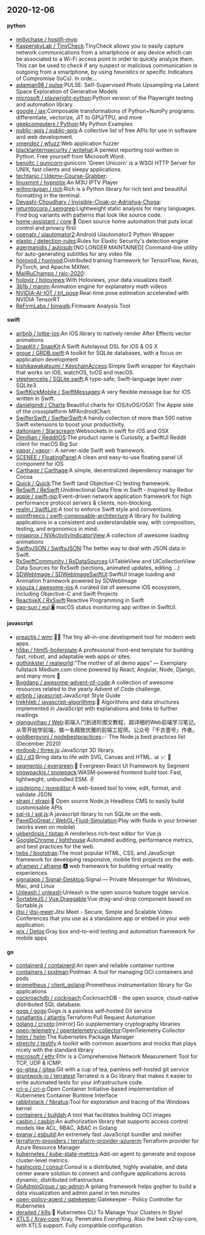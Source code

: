 ## 2020-12-06

#### python
* [reillychase / hostifi-mvp](https://github.com/reillychase/hostifi-mvp):
* [KasperskyLab / TinyCheck](https://github.com/KasperskyLab/TinyCheck):TinyCheck allows you to easily capture network communications from a smartphone or any device which can be associated to a Wi-Fi access point in order to quickly analyze them. This can be used to check if any suspect or malicious communication is outgoing from a smartphone, by using heuristics or specific Indicators of Compromise (IoCs). In orde…
* [adamian98 / pulse](https://github.com/adamian98/pulse):PULSE: Self-Supervised Photo Upsampling via Latent Space Exploration of Generative Models
* [microsoft / playwright-python](https://github.com/microsoft/playwright-python):Python version of the Playwright testing and automation library.
* [google / jax](https://github.com/google/jax):Composable transformations of Python+NumPy programs: differentiate, vectorize, JIT to GPU/TPU, and more
* [geekcomputers / Python](https://github.com/geekcomputers/Python):My Python Examples
* [public-apis / public-apis](https://github.com/public-apis/public-apis):A collective list of free APIs for use in software and web development.
* [xmendez / wfuzz](https://github.com/xmendez/wfuzz):Web application fuzzer
* [blacklanternsecurity / writehat](https://github.com/blacklanternsecurity/writehat):A pentest reporting tool written in Python. Free yourself from Microsoft Word.
* [benoitc / gunicorn](https://github.com/benoitc/gunicorn):gunicorn 'Green Unicorn' is a WSGI HTTP Server for UNIX, fast clients and sleepy applications.
* [techtanic / Udemy-Course-Grabber](https://github.com/techtanic/Udemy-Course-Grabber):
* [linuxmint / hypnotix](https://github.com/linuxmint/hypnotix):An M3U IPTV Player
* [willmcgugan / rich](https://github.com/willmcgugan/rich):Rich is a Python library for rich text and beautiful formatting in the terminal.
* [Devashi-Choudhary / Invisible-Cloak-or-Adrishya-Choga](https://github.com/Devashi-Choudhary/Invisible-Cloak-or-Adrishya-Choga):
* [returntocorp / semgrep](https://github.com/returntocorp/semgrep):Lightweight static analysis for many languages. Find bug variants with patterns that look like source code.
* [home-assistant / core](https://github.com/home-assistant/core):🏡
Open source home automation that puts local control and privacy first
* [openatx / uiautomator2](https://github.com/openatx/uiautomator2):Android Uiautomator2 Python Wrapper
* [elastic / detection-rules](https://github.com/elastic/detection-rules):Rules for Elastic Security's detection engine
* [agermanidis / autosub](https://github.com/agermanidis/autosub):[NO LONGER MAINTAINED] Command-line utility for auto-generating subtitles for any video file
* [horovod / horovod](https://github.com/horovod/horovod):Distributed training framework for TensorFlow, Keras, PyTorch, and Apache MXNet.
* [MailRuChamps / raic-2020](https://github.com/MailRuChamps/raic-2020):
* [holoviz / holoviews](https://github.com/holoviz/holoviews):With Holoviews, your data visualizes itself.
* [3b1b / manim](https://github.com/3b1b/manim):Animation engine for explanatory math videos
* [NVIDIA-AI-IOT / trt_pose](https://github.com/NVIDIA-AI-IOT/trt_pose):Real-time pose estimation accelerated with NVIDIA TensorRT
* [ReFirmLabs / binwalk](https://github.com/ReFirmLabs/binwalk):Firmware Analysis Tool

#### swift
* [airbnb / lottie-ios](https://github.com/airbnb/lottie-ios):An iOS library to natively render After Effects vector animations
* [SnapKit / SnapKit](https://github.com/SnapKit/SnapKit):A Swift Autolayout DSL for iOS & OS X
* [groue / GRDB.swift](https://github.com/groue/GRDB.swift):A toolkit for SQLite databases, with a focus on application development
* [kishikawakatsumi / KeychainAccess](https://github.com/kishikawakatsumi/KeychainAccess):Simple Swift wrapper for Keychain that works on iOS, watchOS, tvOS and macOS.
* [stephencelis / SQLite.swift](https://github.com/stephencelis/SQLite.swift):A type-safe, Swift-language layer over SQLite3.
* [SwiftKickMobile / SwiftMessages](https://github.com/SwiftKickMobile/SwiftMessages):A very flexible message bar for iOS written in Swift.
* [danielgindi / Charts](https://github.com/danielgindi/Charts):Beautiful charts for iOS/tvOS/OSX! The Apple side of the crossplatform MPAndroidChart.
* [SwifterSwift / SwifterSwift](https://github.com/SwifterSwift/SwifterSwift):A handy collection of more than 500 native Swift extensions to boost your productivity.
* [daltoniam / Starscream](https://github.com/daltoniam/Starscream):Websockets in swift for iOS and OSX
* [Dimillian / RedditOS](https://github.com/Dimillian/RedditOS):The product name is Curiosity, a SwiftUI Reddit client for macOS Big Sur
* [vapor / vapor](https://github.com/vapor/vapor):💧
A server-side Swift web framework.
* [SCENEE / FloatingPanel](https://github.com/SCENEE/FloatingPanel):A clean and easy-to-use floating panel UI component for iOS
* [Carthage / Carthage](https://github.com/Carthage/Carthage):A simple, decentralized dependency manager for Cocoa
* [Quick / Quick](https://github.com/Quick/Quick):The Swift (and Objective-C) testing framework.
* [ReSwift / ReSwift](https://github.com/ReSwift/ReSwift):Unidirectional Data Flow in Swift - Inspired by Redux
* [apple / swift-nio](https://github.com/apple/swift-nio):Event-driven network application framework for high performance protocol servers & clients, non-blocking.
* [realm / SwiftLint](https://github.com/realm/SwiftLint):A tool to enforce Swift style and conventions.
* [pointfreeco / swift-composable-architecture](https://github.com/pointfreeco/swift-composable-architecture):A library for building applications in a consistent and understandable way, with composition, testing, and ergonomics in mind.
* [ninjaprox / NVActivityIndicatorView](https://github.com/ninjaprox/NVActivityIndicatorView):A collection of awesome loading animations
* [SwiftyJSON / SwiftyJSON](https://github.com/SwiftyJSON/SwiftyJSON):The better way to deal with JSON data in Swift.
* [RxSwiftCommunity / RxDataSources](https://github.com/RxSwiftCommunity/RxDataSources):UITableView and UICollectionView Data Sources for RxSwift (sections, animated updates, editing ...)
* [SDWebImage / SDWebImageSwiftUI](https://github.com/SDWebImage/SDWebImageSwiftUI):SwiftUI Image loading and Animation framework powered by SDWebImage
* [vsouza / awesome-ios](https://github.com/vsouza/awesome-ios):A curated list of awesome iOS ecosystem, including Objective-C and Swift Projects
* [ReactiveX / RxSwift](https://github.com/ReactiveX/RxSwift):Reactive Programming in Swift
* [gao-sun / eul](https://github.com/gao-sun/eul):🖥️
macOS status monitoring app written in SwiftUI.

#### javascript
* [preactjs / wmr](https://github.com/preactjs/wmr):👩‍🚀
The tiny all-in-one development tool for modern web apps.
* [h5bp / html5-boilerplate](https://github.com/h5bp/html5-boilerplate):A professional front-end template for building fast, robust, and adaptable web apps or sites.
* [gothinkster / realworld](https://github.com/gothinkster/realworld):"The mother of all demo apps" — Exemplary fullstack Medium.com clone powered by React, Angular, Node, Django, and many more
🏅
* [Bogdanp / awesome-advent-of-code](https://github.com/Bogdanp/awesome-advent-of-code):A collection of awesome resources related to the yearly Advent of Code challenge.
* [airbnb / javascript](https://github.com/airbnb/javascript):JavaScript Style Guide
* [trekhleb / javascript-algorithms](https://github.com/trekhleb/javascript-algorithms):📝
Algorithms and data structures implemented in JavaScript with explanations and links to further readings
* [qianguyihao / Web](https://github.com/qianguyihao/Web):前端入门到进阶图文教程，超详细的Web前端学习笔记。从零开始学前端，做一名精致优雅的前端工程师。公众号「千古壹号」作者。
* [goldbergyoni / nodebestpractices](https://github.com/goldbergyoni/nodebestpractices):✅
The Node.js best practices list (December 2020)
* [mrdoob / three.js](https://github.com/mrdoob/three.js):JavaScript 3D library.
* [d3 / d3](https://github.com/d3/d3):Bring data to life with SVG, Canvas and HTML.
📊
📈
🎉
* [segmentio / evergreen](https://github.com/segmentio/evergreen):🌲
Evergreen React UI Framework by Segment
* [snowpackjs / snowpack](https://github.com/snowpackjs/snowpack):WASM-powered frontend build tool. Fast, lightweight, unbundled ESM.
✌️
* [josdejong / jsoneditor](https://github.com/josdejong/jsoneditor):A web-based tool to view, edit, format, and validate JSON
* [strapi / strapi](https://github.com/strapi/strapi):🚀
Open source Node.js Headless CMS to easily build customisable APIs
* [sql-js / sql.js](https://github.com/sql-js/sql.js):A javascript library to run SQLite on the web.
* [PavelDoGreat / WebGL-Fluid-Simulation](https://github.com/PavelDoGreat/WebGL-Fluid-Simulation):Play with fluids in your browser (works even on mobile)
* [ueberdosis / tiptap](https://github.com/ueberdosis/tiptap):A renderless rich-text editor for Vue.js
* [GoogleChrome / lighthouse](https://github.com/GoogleChrome/lighthouse):Automated auditing, performance metrics, and best practices for the web.
* [twbs / bootstrap](https://github.com/twbs/bootstrap):The most popular HTML, CSS, and JavaScript framework for developing responsive, mobile first projects on the web.
* [aframevr / aframe](https://github.com/aframevr/aframe):🅰️
web framework for building virtual reality experiences.
* [signalapp / Signal-Desktop](https://github.com/signalapp/Signal-Desktop):Signal — Private Messenger for Windows, Mac, and Linux
* [Unleash / unleash](https://github.com/Unleash/unleash):Unleash is the open source feature toggle service.
* [SortableJS / Vue.Draggable](https://github.com/SortableJS/Vue.Draggable):Vue drag-and-drop component based on Sortable.js
* [jitsi / jitsi-meet](https://github.com/jitsi/jitsi-meet):Jitsi Meet - Secure, Simple and Scalable Video Conferences that you use as a standalone app or embed in your web application.
* [wix / Detox](https://github.com/wix/Detox):Gray box end-to-end testing and automation framework for mobile apps

#### go
* [containerd / containerd](https://github.com/containerd/containerd):An open and reliable container runtime
* [containers / podman](https://github.com/containers/podman):Podman: A tool for managing OCI containers and pods
* [prometheus / client_golang](https://github.com/prometheus/client_golang):Prometheus instrumentation library for Go applications
* [cockroachdb / cockroach](https://github.com/cockroachdb/cockroach):CockroachDB - the open source, cloud-native distributed SQL database.
* [gogs / gogs](https://github.com/gogs/gogs):Gogs is a painless self-hosted Git service
* [runatlantis / atlantis](https://github.com/runatlantis/atlantis):Terraform Pull Request Automation
* [golang / crypto](https://github.com/golang/crypto):[mirror] Go supplementary cryptography libraries
* [open-telemetry / opentelemetry-collector](https://github.com/open-telemetry/opentelemetry-collector):OpenTelemetry Collector
* [helm / helm](https://github.com/helm/helm):The Kubernetes Package Manager
* [stretchr / testify](https://github.com/stretchr/testify):A toolkit with common assertions and mocks that plays nicely with the standard library
* [microsoft / ethr](https://github.com/microsoft/ethr):Ethr is a Comprehensive Network Measurement Tool for TCP, UDP & ICMP.
* [go-gitea / gitea](https://github.com/go-gitea/gitea):Git with a cup of tea, painless self-hosted git service
* [gruntwork-io / terratest](https://github.com/gruntwork-io/terratest):Terratest is a Go library that makes it easier to write automated tests for your infrastructure code.
* [cri-o / cri-o](https://github.com/cri-o/cri-o):Open Container Initiative-based implementation of Kubernetes Container Runtime Interface
* [rabbitstack / fibratus](https://github.com/rabbitstack/fibratus):Tool for exploration and tracing of the Windows kernel
* [containers / buildah](https://github.com/containers/buildah):A tool that facilitates building OCI images
* [casbin / casbin](https://github.com/casbin/casbin):An authorization library that supports access control models like ACL, RBAC, ABAC in Golang
* [evanw / esbuild](https://github.com/evanw/esbuild):An extremely fast JavaScript bundler and minifier
* [terraform-providers / terraform-provider-azurerm](https://github.com/terraform-providers/terraform-provider-azurerm):Terraform provider for Azure Resource Manager
* [kubernetes / kube-state-metrics](https://github.com/kubernetes/kube-state-metrics):Add-on agent to generate and expose cluster-level metrics.
* [hashicorp / consul](https://github.com/hashicorp/consul):Consul is a distributed, highly available, and data center aware solution to connect and configure applications across dynamic, distributed infrastructure.
* [GoAdminGroup / go-admin](https://github.com/GoAdminGroup/go-admin):A golang framework helps gopher to build a data visualization and admin panel in ten minutes
* [open-policy-agent / gatekeeper](https://github.com/open-policy-agent/gatekeeper):Gatekeeper - Policy Controller for Kubernetes
* [derailed / k9s](https://github.com/derailed/k9s):🐶
Kubernetes CLI To Manage Your Clusters In Style!
* [XTLS / Xray-core](https://github.com/XTLS/Xray-core):Xray, Penetrates Everything. Also the best v2ray-core, with XTLS support. Fully compatible configuration.
